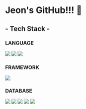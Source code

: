 # Jeon's GitHub!!! 👋

## - Tech Stack -

<h3>LANGUAGE</h3>
<div>
  <img src="https://img.shields.io/badge/Java-EA7E20?style=flat&logo=openjdk&logoColor=white" />
  <img src="https://img.shields.io/badge/Python-3776AB?style=flat&logo=Python&logoColor=white"/>
  <img src="https://img.shields.io/badge/C Sharp-239120?style=flat&logo=csharp&logoColor=white"/>
</div>
<h3>FRAMEWORK</h3>
<div>
  <img src="https://img.shields.io/badge/Spring-6DB33F?style=flat&logo=spring&logoColor=white" />
</div>
<h3>DATABASE</h3>
<div>
  <img src="https://img.shields.io/badge/MySQL-4479A1?style=flat&logo=mysql&logoColor=white" />
  <img src="https://img.shields.io/badge/MariaDB-003545?style=flat&logo=mariadb&logoColor=white" />
  <img src="https://img.shields.io/badge/SQLite-003B57?style=flat&logo=sqlite&logoColor=white" />
  <img src="https://img.shields.io/badge/SQLite-003B57?style=flat&logo=sqlite&logoColor=white" />
  <img src="https://img.shields.io/badge/Redis-DC382D?style=flat&logo=redis&logoColor=white" />
</div>
